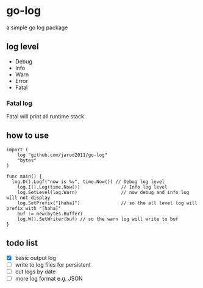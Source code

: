 # go-log

a simple go log package

## log level

- Debug
- Info
- Warn
- Error
- Fatal

### Fatal log

Fatal will print all runtime stack

## how to use

```
import (
    log "github.com/jarod2011/go-log"
    "bytes"
)

func main() {
  log.D().Logf("now is %v", time.Now()) // Debug log level
	log.I().Log(time.Now())               // Info log level
	log.SetLevel(log.Warn)                // now debug and info log will not display
	log.SetPrefix("[haha]")               // so the all level log will prefix with "[haha]"
	buf := new(bytes.Buffer)
	log.W().SetWriter(buf) // so the warn log will write to buf
}
```

## todo list

- [x] basic output log
- [ ] write to log files for persistent
- [ ] cut logs by date
- [ ] more log format e.g. JSON 
